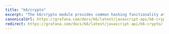 ```yaml
---
title: "k6/crypto"
excerpt: "The k6/crypto module provides common hashing functionality available in the GoLang crypto."
canonicalUrl: https://grafana.com/docs/k6/latest/javascript-api/k6-crypto/
redirect: https://grafana.com/docs/k6/latest/javascript-api/k6-crypto/
---
```


